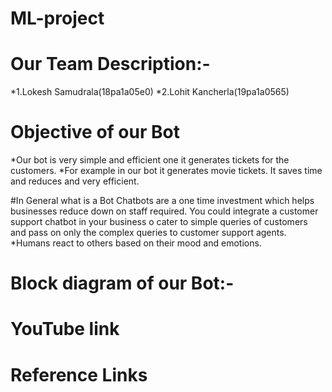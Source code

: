 # ML-project
# Our Team Description:-
  *1.Lokesh Samudrala(18pa1a05e0)
  *2.Lohit Kancherla(19pa1a0565)


# Objective of our Bot
  *Our bot is very simple and efficient one it generates tickets for the customers.
  *For example in our bot it generates movie tickets.
   It saves time and reduces and very efficient.


#In General what is a Bot
  Chatbots are a one time investment which helps businesses reduce down on staff required.
  You could integrate a customer support chatbot in your business
  o cater to simple queries of customers and pass on only the complex queries to customer support agents.
  *Humans react to others based on their mood and emotions.

# Block diagram of our Bot:-


# YouTube link


# Reference Links
